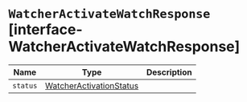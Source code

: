 # `WatcherActivateWatchResponse` [interface-WatcherActivateWatchResponse]

| Name | Type | Description |
| - | - | - |
| `status` | [WatcherActivationStatus](./WatcherActivationStatus.md) | &nbsp; |

